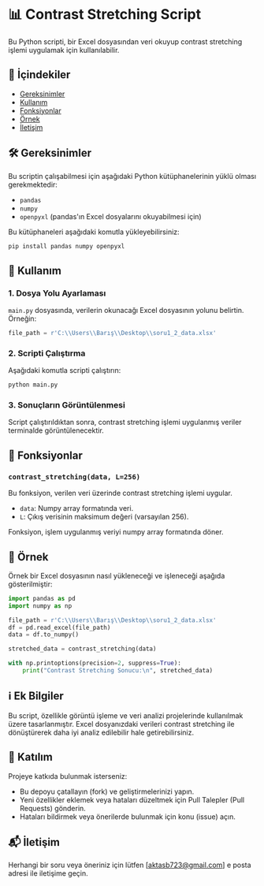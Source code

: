 # 📊 Contrast Stretching Script

Bu Python scripti, bir Excel dosyasından veri okuyup contrast stretching işlemi uygulamak için kullanılabilir.

## 📄 İçindekiler
- [Gereksinimler](#-gereksinimler)
- [Kullanım](-#kullanım)
- [Fonksiyonlar](#-fonksiyonlar)
- [Örnek](#-örnek)
- [İletişim](#-iletişim)

## 🛠️ Gereksinimler

Bu scriptin çalışabilmesi için aşağıdaki Python kütüphanelerinin yüklü olması gerekmektedir:

- `pandas`
- `numpy`
- `openpyxl` (pandas'ın Excel dosyalarını okuyabilmesi için)

Bu kütüphaneleri aşağıdaki komutla yükleyebilirsiniz:

```sh
pip install pandas numpy openpyxl
```

## 🎯 Kullanım

### 1. Dosya Yolu Ayarlaması
`main.py` dosyasında, verilerin okunacağı Excel dosyasının yolunu belirtin. Örneğin:

```python
file_path = r'C:\\Users\\Barış\\Desktop\\soru1_2_data.xlsx'
```

### 2. Scripti Çalıştırma
Aşağıdaki komutla scripti çalıştırın:

```sh
python main.py
```

### 3. Sonuçların Görüntülenmesi
Script çalıştırıldıktan sonra, contrast stretching işlemi uygulanmış veriler terminalde görüntülenecektir.

## 📑 Fonksiyonlar

### `contrast_stretching(data, L=256)`

Bu fonksiyon, verilen veri üzerinde contrast stretching işlemi uygular. 

- `data`: Numpy array formatında veri.
- `L`: Çıkış verisinin maksimum değeri (varsayılan 256).

Fonksiyon, işlem uygulanmış veriyi numpy array formatında döner.

## 📝 Örnek

Örnek bir Excel dosyasının nasıl yükleneceği ve işleneceği aşağıda gösterilmiştir:

```python
import pandas as pd
import numpy as np

file_path = r'C:\\Users\\Barış\\Desktop\\soru1_2_data.xlsx'
df = pd.read_excel(file_path)
data = df.to_numpy()

stretched_data = contrast_stretching(data)

with np.printoptions(precision=2, suppress=True):
    print("Contrast Stretching Sonucu:\n", stretched_data)
```

## ℹ️ Ek Bilgiler
Bu script, özellikle görüntü işleme ve veri analizi projelerinde kullanılmak üzere tasarlanmıştır. Excel dosyanızdaki verileri contrast stretching ile dönüştürerek daha iyi analiz edilebilir hale getirebilirsiniz.

## 🤝 Katılım
Projeye katkıda bulunmak isterseniz:

- Bu depoyu çatallayın (fork) ve geliştirmelerinizi yapın.
- Yeni özellikler eklemek veya hataları düzeltmek için Pull Talepler (Pull Requests) gönderin.
- Hataları bildirmek veya önerilerde bulunmak için konu (issue) açın.

## 📬 İletişim

Herhangi bir soru veya öneriniz için lütfen [aktasb723@gmail.com] e posta adresi ile iletişime geçin.

